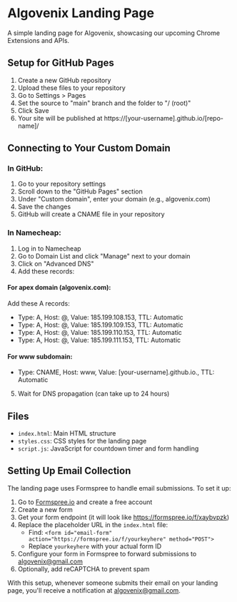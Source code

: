 # Algovenix Landing Page

A simple landing page for Algovenix, showcasing our upcoming Chrome Extensions and APIs.

## Setup for GitHub Pages

1. Create a new GitHub repository
2. Upload these files to your repository
3. Go to Settings > Pages
4. Set the source to "main" branch and the folder to "/ (root)"
5. Click Save
6. Your site will be published at https://[your-username].github.io/[repo-name]/

## Connecting to Your Custom Domain

### In GitHub:

1. Go to your repository settings
2. Scroll down to the "GitHub Pages" section
3. Under "Custom domain", enter your domain (e.g., algovenix.com)
4. Save the changes
5. GitHub will create a CNAME file in your repository

### In Namecheap:

1. Log in to Namecheap
2. Go to Domain List and click "Manage" next to your domain
3. Click on "Advanced DNS"
4. Add these records:

#### For apex domain (algovenix.com):
Add these A records:
- Type: A, Host: @, Value: 185.199.108.153, TTL: Automatic
- Type: A, Host: @, Value: 185.199.109.153, TTL: Automatic
- Type: A, Host: @, Value: 185.199.110.153, TTL: Automatic
- Type: A, Host: @, Value: 185.199.111.153, TTL: Automatic

#### For www subdomain:
- Type: CNAME, Host: www, Value: [your-username].github.io., TTL: Automatic

5. Wait for DNS propagation (can take up to 24 hours)

## Files

- `index.html`: Main HTML structure
- `styles.css`: CSS styles for the landing page
- `script.js`: JavaScript for countdown timer and form handling

## Setting Up Email Collection

The landing page uses Formspree to handle email submissions. To set it up:

1. Go to [Formspree.io](https://formspree.io/) and create a free account
2. Create a new form
3. Get your form endpoint (it will look like https://formspree.io/f/xaybvpzk)
4. Replace the placeholder URL in the `index.html` file:
   - Find: `<form id="email-form" action="https://formspree.io/f/yourkeyhere" method="POST">`
   - Replace `yourkeyhere` with your actual form ID
5. Configure your form in Formspree to forward submissions to algovenix@gmail.com
6. Optionally, add reCAPTCHA to prevent spam

With this setup, whenever someone submits their email on your landing page, you'll receive a notification at algovenix@gmail.com.